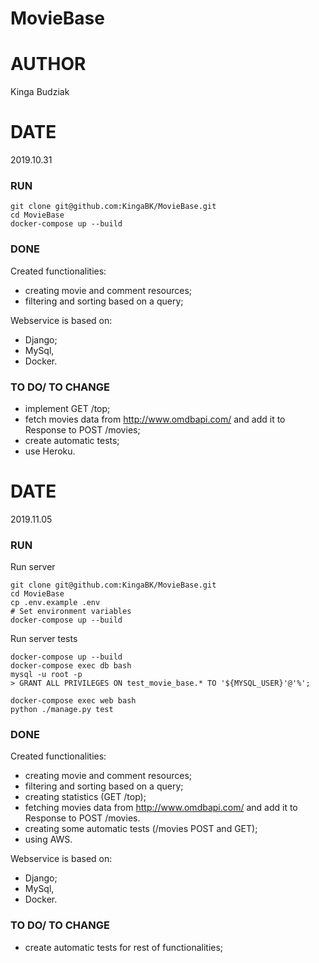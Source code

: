 # MovieBase

AUTHOR
==
Kinga Budziak

# DATE
2019.10.31

### RUN
```
git clone git@github.com:KingaBK/MovieBase.git
cd MovieBase
docker-compose up --build
```

### DONE
Created functionalities:
- creating movie and comment resources;
- filtering and sorting based on a query;

Webservice is based on:
- Django;
- MySql,
- Docker.

### TO DO/ TO CHANGE
- implement GET /top;
- fetch movies data from http://www.omdbapi.com/ and add it to Response to POST /movies;
- create automatic tests;
- use Heroku.

# DATE
2019.11.05

### RUN
Run server
```
git clone git@github.com:KingaBK/MovieBase.git
cd MovieBase
cp .env.example .env
# Set environment variables
docker-compose up --build
```

Run server tests

```
docker-compose up --build
docker-compose exec db bash
mysql -u root -p
> GRANT ALL PRIVILEGES ON test_movie_base.* TO '${MYSQL_USER}'@'%';

docker-compose exec web bash
python ./manage.py test 
```

### DONE
Created functionalities:
- creating movie and comment resources;
- filtering and sorting based on a query;
- creating statistics (GET /top);
- fetching movies data from http://www.omdbapi.com/ and add it to Response to POST /movies.
- creating some automatic tests (/movies POST and GET);
- using AWS.

Webservice is based on:
- Django;
- MySql,
- Docker.

### TO DO/ TO CHANGE
- create automatic tests for rest of functionalities;

